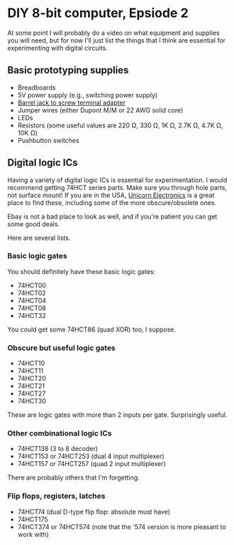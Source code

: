 # DIY 8-bit computer, Epsiode 2

At some point I will probably do a video on what equipment and supplies you will need, but for now I'll just list the things that I think are essential for experimenting with digital circuits.

## Basic prototyping supplies

* Breadboards
* 5V power supply (e.g., switching power supply)
* [Barrel jack to screw terminal adapter](https://www.amazon.com/JacobsParts-Female-Screw-Connector-Electronics/dp/B01N5TW5EQ)
* Jumper wires (either Dupont M/M or 22 AWG solid core)
* LEDs
* Resistors (some useful values are 220 Ω, 330 Ω, 1K Ω, 2.7K Ω, 4.7K Ω, 10K Ω)
* Pushbutton switches

## Digital logic ICs

Having a variety of digital logic ICs is essential for experimentation.  I would recommend getting 74HCT series parts.  Make sure you through hole parts, not surface mount!  If you are in the USA, [Unicorn Electronics](https://www.unicornelectronics.com/) is a great place to find these, including some of the more obscure/obsolete ones.

Ebay is not a bad place to look as well, and if you're patient you can get some good deals.

Here are several lists.

### Basic logic gates

You should definitely have these basic logic gates:

* 74HCT00
* 74HCT02
* 74HCT04
* 74HCT08
* 74HCT32

You could get some 74HCT86 (quad XOR) too, I suppose.

### Obscure but useful logic gates

* 74HCT10
* 74HCT11
* 74HCT20
* 74HCT21
* 74HCT27
* 74HCT30

These are logic gates with more than 2 inputs per gate.  Surprisingly useful.

### Other combinational logic ICs

* 74HCT138 (3 to 8 decoder)
* 74HCT153 or 74HCT253 (dual 4 input multiplexer)
* 74HCT157 or 74HCT257 (quad 2 input multiplexer)

There are probably others that I'm forgetting.

### Flip flops, registers, latches

* 74HCT74 (dual D-type flip flop: absolute must have)
* 74HCT175
* 74HCT374 or 74HCT574 (note that the '574 version is more pleasant to work with)
